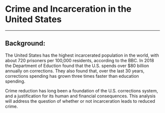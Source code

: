 # Crime and Incarceration in the United States
---
## Background:
The United States has the highest incarcerated population in the world, with about 720 prisoners per 100,000 residents, according to the BBC. In 2018 the Department of Eduction found that the U.S. spends over $80 billion annually on corrections. They also found that, over the last 30 years, corrections spending has grown three times faster than education spending.

Crime reduction has long been a foundation of the U.S. corrections system, and a justification for its human and financial consequences. This analysis will address the question of whether or not incarceration leads to reduced crime.
